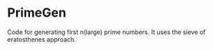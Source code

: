 # PrimeGen
Code for generating first n(large) prime numbers. It uses the sieve of eratosthenes approach.
